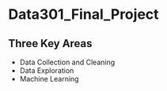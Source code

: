 # Data301_Final_Project


## Three Key Areas

* Data Collection and Cleaning
* Data Exploration
* Machine Learning

